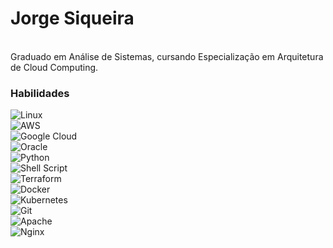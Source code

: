 # Jorge Siqueira

<br />
Graduado em Análise de Sistemas, cursando Especialização em Arquitetura de Cloud Computing. 
<br />

### Habilidades


![Linux](https://img.shields.io/badge/Linux-FCC624?style=for-the-badge&logo=linux&logoColor=black) <br />
![AWS](https://img.shields.io/badge/AWS-%23FF9900.svg?style=for-the-badge&logo=amazon-aws&logoColor=white) <br />
![Google Cloud](https://img.shields.io/badge/GoogleCloud-%234285F4.svg?style=for-the-badge&logo=google-cloud&logoColor=white) <br />
![Oracle](https://img.shields.io/badge/Oracle-F80000?style=for-the-badge&logo=oracle&logoColor=white) <br />
![Python](https://img.shields.io/badge/python-3670A0?style=for-the-badge&logo=python&logoColor=ffdd54) <br />
![Shell Script](https://img.shields.io/badge/shell_script-%23121011.svg?style=for-the-badge&logo=gnu-bash&logoColor=white) <br />
![Terraform](https://img.shields.io/badge/terraform-%235835CC.svg?style=for-the-badge&logo=terraform&logoColor=white) <br />
![Docker](https://img.shields.io/badge/docker-%230db7ed.svg?style=for-the-badge&logo=docker&logoColor=white) <br />
![Kubernetes](https://img.shields.io/badge/kubernetes-%23326ce5.svg?style=for-the-badge&logo=kubernetes&logoColor=white) <br />
![Git](https://img.shields.io/badge/git-%23F05033.svg?style=for-the-badge&logo=git&logoColor=white) <br />
![Apache](https://img.shields.io/badge/apache-%23D42029.svg?style=for-the-badge&logo=apache&logoColor=white) <br />
![Nginx](https://img.shields.io/badge/nginx-%23009639.svg?style=for-the-badge&logo=nginx&logoColor=white) <br />

<br />

